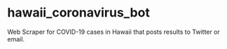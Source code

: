 # hawaii_coronavirus_bot
Web Scraper for COVID-19 cases in Hawaii that posts results to Twitter or email.
